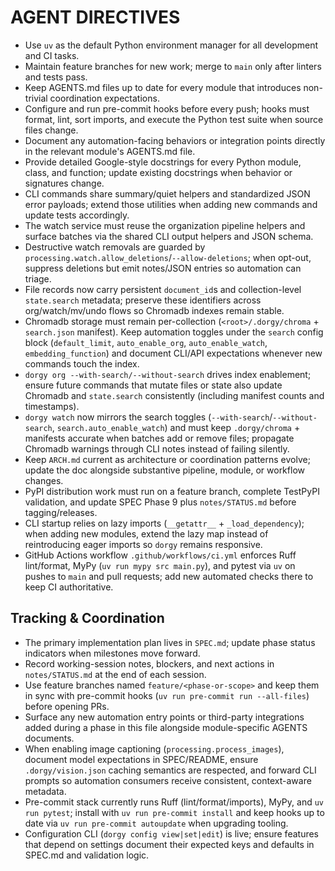 # AGENT DIRECTIVES

- Use `uv` as the default Python environment manager for all development and CI tasks.
- Maintain feature branches for new work; merge to `main` only after linters and tests pass.
- Keep AGENTS.md files up to date for every module that introduces non-trivial coordination expectations.
- Configure and run pre-commit hooks before every push; hooks must format, lint, sort imports, and execute the Python test suite when source files change.
- Document any automation-facing behaviors or integration points directly in the relevant module's AGENTS.md file.
- Provide detailed Google-style docstrings for every Python module, class, and function; update existing docstrings when behavior or signatures change.
- CLI commands share summary/quiet helpers and standardized JSON error payloads; extend those utilities when adding new commands and update tests accordingly.
- The watch service must reuse the organization pipeline helpers and surface batches via the shared CLI output helpers and JSON schema.
- Destructive watch removals are guarded by `processing.watch.allow_deletions`/`--allow-deletions`; when opt-out, suppress deletions but emit notes/JSON entries so automation can triage.
- File records now carry persistent `document_id`s and collection-level `state.search` metadata; preserve these identifiers across org/watch/mv/undo flows so Chromadb indexes remain stable.
- Chromadb storage must remain per-collection (`<root>/.dorgy/chroma` + `search.json` manifest). Keep automation toggles under the `search` config block (`default_limit`, `auto_enable_org`, `auto_enable_watch`, `embedding_function`) and document CLI/API expectations whenever new commands touch the index.
- `dorgy org --with-search/--without-search` drives index enablement; ensure future commands that mutate files or state also update Chromadb and `state.search` consistently (including manifest counts and timestamps).
- `dorgy watch` now mirrors the search toggles (`--with-search`/`--without-search`, `search.auto_enable_watch`) and must keep `.dorgy/chroma` + manifests accurate when batches add or remove files; propagate Chromadb warnings through CLI notes instead of failing silently.
- Keep `ARCH.md` current as architecture or coordination patterns evolve; update the doc alongside substantive pipeline, module, or workflow changes.
- PyPI distribution work must run on a feature branch, complete TestPyPI validation, and update SPEC Phase 9 plus `notes/STATUS.md` before tagging/releases.
- CLI startup relies on lazy imports (`__getattr__` + `_load_dependency`); when adding new modules, extend the lazy map instead of reintroducing eager imports so `dorgy` remains responsive.
- GitHub Actions workflow `.github/workflows/ci.yml` enforces Ruff lint/format, MyPy (`uv run mypy src main.py`), and pytest via `uv` on pushes to `main` and pull requests; add new automated checks there to keep CI authoritative.

## Tracking & Coordination

- The primary implementation plan lives in `SPEC.md`; update phase status indicators when milestones move forward.
- Record working-session notes, blockers, and next actions in `notes/STATUS.md` at the end of each session.
- Use feature branches named `feature/<phase-or-scope>` and keep them in sync with pre-commit hooks (`uv run pre-commit run --all-files`) before opening PRs.
- Surface any new automation entry points or third-party integrations added during a phase in this file alongside module-specific AGENTS documents.
- When enabling image captioning (`processing.process_images`), document model expectations in SPEC/README, ensure `.dorgy/vision.json` caching semantics are respected, and forward CLI prompts so automation consumers receive consistent, context-aware metadata.
- Pre-commit stack currently runs Ruff (lint/format/imports), MyPy, and `uv run pytest`; install with `uv run pre-commit install` and keep hooks up to date via `uv run pre-commit autoupdate` when upgrading tooling.
- Configuration CLI (`dorgy config view|set|edit`) is live; ensure features that depend on settings document their expected keys and defaults in SPEC.md and validation logic.
